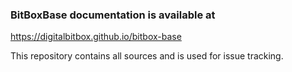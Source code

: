 ### BitBoxBase documentation is available at

https://digitalbitbox.github.io/bitbox-base

This repository contains all sources and is used for issue tracking.
